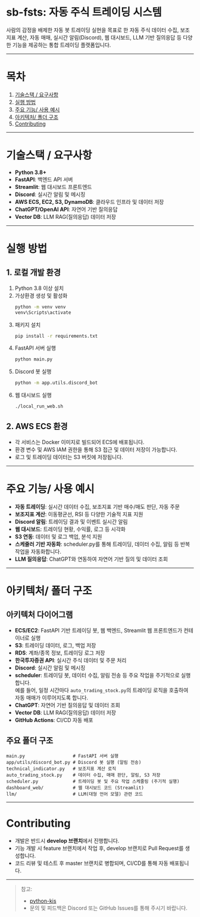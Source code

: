 # sb-fsts: 자동 주식 트레이딩 시스템

사람의 감정을 배제한 자동 봇 트레이딩 실현을 목표로 한 자동 주식 데이터 수집, 보조지표 계산, 자동 매매, 실시간 알림(Discord), 웹 대시보드, LLM 기반 질의응답 등 다양한 기능을 제공하는 통합 트레이딩 플랫폼입니다.

---

# 목차
1. [기술스택 / 요구사항](#기술스택--요구사항)
2. [실행 방법](#실행-방법)
3. [주요 기능/ 사용 예시](#주요-기능-사용-예시)
4. [아키텍처/ 폴더 구조](#아키텍처-폴더-구조)
5. [Contributing](#contributing)

---

# 기술스택 / 요구사항

- **Python 3.8+**
- **FastAPI**: 백엔드 API 서버
- **Streamlit**: 웹 대시보드 프론트엔드
- **Discord**: 실시간 알림 및 메시징
- **AWS ECS, EC2, S3, DynamoDB**: 클라우드 인프라 및 데이터 저장
- **ChatGPT/OpenAI API**: 자연어 기반 질의응답
- **Vector DB**: LLM RAG(질의응답) 데이터 저장

---

# 실행 방법

## 1. 로컬 개발 환경

1. Python 3.8 이상 설치
2. 가상환경 생성 및 활성화
   ```sh
   python -m venv venv
   venv\Scripts\activate
   ```
3. 패키지 설치
   ```sh
   pip install -r requirements.txt
   ```
4. FastAPI 서버 실행
   ```sh
   python main.py
   ```
5. Discord 봇 실행
   ```sh
   python -m app.utils.discord_bot
   ```
6. 웹 대시보드 실행
   ```sh
   ./local_run_web.sh
   ```

## 2. AWS ECS 환경

- 각 서비스는 Docker 이미지로 빌드되어 ECS에 배포됩니다.
- 환경 변수 및 AWS IAM 권한을 통해 S3 접근 및 데이터 저장이 가능합니다.
- 로그 및 트레이딩 데이터는 S3 버킷에 저장됩니다.

---

# 주요 기능/ 사용 예시

- **자동 트레이딩**: 실시간 데이터 수집, 보조지표 기반 매수/매도 판단, 자동 주문
- **보조지표 계산**: 이동평균선, RSI 등 다양한 기술적 지표 지원
- **Discord 알림**: 트레이딩 결과 및 이벤트 실시간 알림
- **웹 대시보드**: 트레이딩 현황, 수익률, 로그 등 시각화
- **S3 연동**: 데이터 및 로그 백업, 분석 지원
- **스케줄러 기반 자동화**: scheduler.py를 통해 트레이딩, 데이터 수집, 알림 등 반복 작업을 자동화합니다.
- **LLM 질의응답**: ChatGPT와 연동하여 자연어 기반 질의 및 데이터 조회

---

# 아키텍처/ 폴더 구조

## 아키텍처 다이어그램

- **ECS/EC2**: FastAPI 기반 트레이딩 봇, 웹 백엔드, Streamlit 웹 프론트엔드가 컨테이너로 실행
- **S3**: 트레이딩 데이터, 로그, 백업 저장
- **RDS**: 계좌/종목 정보, 트레이딩 로그 저장
- **한국투자증권 API**: 실시간 주식 데이터 및 주문 처리
- **Discord**: 실시간 알림 및 메시징
- **scheduler**: 트레이딩 봇, 데이터 수집, 알림 전송 등 주요 작업을 주기적으로 실행합니다.  
  예를 들어, 일정 시간마다 `auto_trading_stock.py`의 트레이딩 로직을 호출하여 자동 매매가 이루어지도록 합니다.
- **ChatGPT**: 자연어 기반 질의응답 및 데이터 조회
- **Vector DB**: LLM RAG(질의응답) 데이터 저장
- **GitHub Actions**: CI/CD 자동 배포

## 주요 폴더 구조

```
main.py                  # FastAPI 서버 실행
app/utils/discord_bot.py # Discord 봇 실행 (알림 전송)
technical_indicator.py   # 보조지표 계산 로직
auto_trading_stock.py    # 데이터 수집, 매매 판단, 알림, S3 저장
scheduler.py             # 트레이딩 봇 및 주요 작업 스케줄링 (주기적 실행)
dashboard_web/           # 웹 대시보드 코드 (Streamlit)
llm/                     # LLM(대형 언어 모델) 관련 코드
```

---

# Contributing

- 개발은 반드시 **develop 브랜치**에서 진행합니다.
- 기능 개발 시 feature 브랜치에서 작업 후, develop 브랜치로 Pull Request를 생성합니다.
- 코드 리뷰 및 테스트 후 master 브랜치로 병합되며, CI/CD를 통해 자동 배포됩니다.

---

> 참고:  
> - [python-kis](https://github.com/Soju06/python-kis)  
> - 문의 및 피드백은 Discord 또는 GitHub Issues를 통해 주시기 바랍니다.